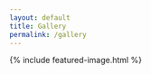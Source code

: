 ```yaml
---
layout: default
title: Gallery
permalink: /gallery
---
```

<!-- Featured Image -->
{% include featured-image.html %}
<div class="wrapper">
  <section class="section bg-secondary">
    <div class="container">
      <div class="card-profile row justify-content-center" style="margin-top:-40vh">
            {% if site.data.galleryset[0] %}
                {% for item in site.data.galleryset %}
                    {% if item.type == "image" %}
                        <div class="col-lg-4 mt-5 article-container">
                            <div class="card shadow border-0 article-img-holder" style="background-color:whitesmoke !important;">
                                <div class="card-header bg-info" style="height: 15rem; padding: unset; margin: 3px;background-color:transparent !important;">
                                    <div style="position: relative;height: 15rem;min-height: 15rem;width: 100%;overflow: hidden;left: 0 !important;">
                                        <a class="stretched-link text-decoration-none" href="{{ item.url }}" data-lightbox="gallery-set" data-title="{{ item.title }}">
                                            <img src="{{ item.url | replace: 'https://res.cloudinary.com/gowrav/image/upload/', 'https://res.cloudinary.com/gowrav/image/upload/w_300/' }}" style="position: absolute;top: 50%;left: 50%;min-width: 100%; z-index: 0;-ms-transform: translateX(-50%) translateY(-50%);-moz-transform: translateX(-50%) translateY(-50%);-webkit-transform: translateX(-50%) translateY(-50%);transform: translateX(-50%) translateY(-50%);">
                                        </a>
                                    </div>
                                </div>
                            </div>
                        </div>
                    {% endif %}
                {% endfor %}
            {% endif %}
      </div>
    </div>
  </section>
</div>

<script>
  window.addEventListener('DOMContentLoaded', function() {
      (function($) {
          $('.article-container').mouseover(function() {
              $(this).find('.article-img-holder').css('transform', 'scale(1.08)');
          });
          $('.article-container').mouseout(function() {
              $(this).find('.article-img-holder').css('transform', 'scale(1)');
          });
      })(jQuery);
  });
</script>
